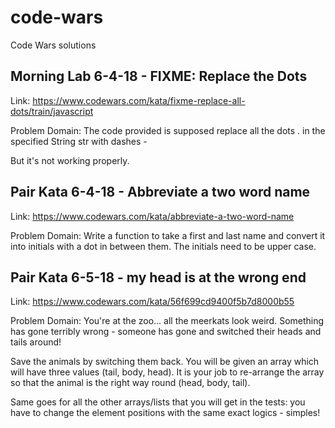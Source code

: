 # code-wars
Code Wars solutions

## Morning Lab 6-4-18 - FIXME: Replace the Dots

Link: https://www.codewars.com/kata/fixme-replace-all-dots/train/javascript

Problem Domain: The code provided is supposed replace all the dots . in the specified String str with dashes -

But it's not working properly.

## Pair Kata 6-4-18 - Abbreviate a two word name

Link: https://www.codewars.com/kata/abbreviate-a-two-word-name

Problem Domain: Write a function to take a first and last name and convert it into initials with a dot in between them. The initials need to be upper case.

## Pair Kata 6-5-18 - my head is at the wrong end

Link: https://www.codewars.com/kata/56f699cd9400f5b7d8000b55

Problem Domain: You're at the zoo... all the meerkats look weird. Something has gone terribly wrong - someone has gone and switched their heads and tails around!

Save the animals by switching them back. You will be given an array which will have three values (tail, body, head). It is your job to re-arrange the array so that the animal is the right way round (head, body, tail).

Same goes for all the other arrays/lists that you will get in the tests: you have to change the element positions with the same exact logics - simples!